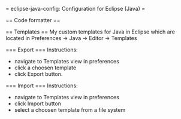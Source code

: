 = eclipse-java-config: Configuration for Eclipse (Java) =

== Code formatter ==

== Templates ==
My custom templates for Java in Eclipse which are located in Preferences -> Java -> Editor ->  Templates

=== Export ===
Instructions:
- navigate to Templates view in preferences
- click a choosen template
- click Export button.

=== Import ===
Instructions:
- navigate to Templates view in preferences
- click Import button
- select a choosen template from a file system
